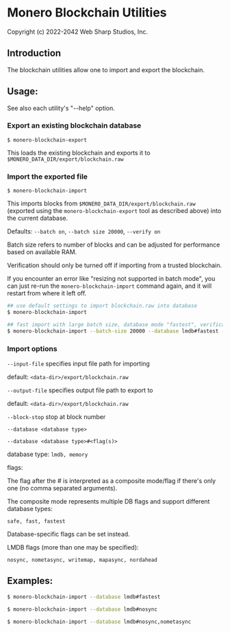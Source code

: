 # Monero Blockchain Utilities

Copyright (c) 2022-2042  Web Sharp Studios, Inc.

## Introduction

The blockchain utilities allow one to import and export the blockchain.

## Usage:

See also each utility's "--help" option.

### Export an existing blockchain database

`$ monero-blockchain-export`

This loads the existing blockchain and exports it to `$MONERO_DATA_DIR/export/blockchain.raw`

### Import the exported file

`$ monero-blockchain-import`

This imports blocks from `$MONERO_DATA_DIR/export/blockchain.raw` (exported using the
`monero-blockchain-export` tool as described above) into the current database.

Defaults: `--batch on`, `--batch size 20000`, `--verify on`

Batch size refers to number of blocks and can be adjusted for performance based on available RAM.

Verification should only be turned off if importing from a trusted blockchain.

If you encounter an error like "resizing not supported in batch mode", you can just re-run
the `monero-blockchain-import` command again, and it will restart from where it left off.

```bash
## use default settings to import blockchain.raw into database
$ monero-blockchain-import

## fast import with large batch size, database mode "fastest", verification off
$ monero-blockchain-import --batch-size 20000 --database lmdb#fastest --verify off

```

### Import options

`--input-file`
specifies input file path for importing

default: `<data-dir>/export/blockchain.raw`

`--output-file`
specifies output file path to export to

default: `<data-dir>/export/blockchain.raw`

`--block-stop`
stop at block number

`--database <database type>`

`--database <database type>#<flag(s)>`

database type: `lmdb, memory`

flags:

The flag after the # is interpreted as a composite mode/flag if there's only
one (no comma separated arguments).

The composite mode represents multiple DB flags and support different database types:

`safe, fast, fastest`

Database-specific flags can be set instead.

LMDB flags (more than one may be specified):

`nosync, nometasync, writemap, mapasync, nordahead`

## Examples:

```bash
$ monero-blockchain-import --database lmdb#fastest

$ monero-blockchain-import --database lmdb#nosync

$ monero-blockchain-import --database lmdb#nosync,nometasync
```
